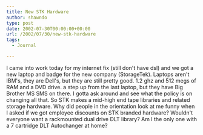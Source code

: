 ```yaml
---
title: New STK Hardware
author: shawndo
type: post
date: 2002-07-30T00:00:00+00:00
url: /2002/07/30/new-stk-hardware
tags:
  - Journal

---
```

I came into work today for my internet fix (still don't have dsl) and we got a new laptop and badge for the new company (StorageTek). Laptops aren't IBM's, they are Dell's, but they are still pretty good. 1.2 ghz and 512 megs of RAM and a DVD drive. a step up from the last laptop, but they have Big Brother MS SMS on there. I gotta ask around and see what the policy is on changing all that. So STK makes a mid-high end tape libraries and related storage hardware. Why did people in the orientation look at me funny when I asked if we got employee discounts on STK branded hardware? Wouldn't everyone want a rackmounted dual drive DLT library? Am I the only one with a 7 cartridge DLT Autochanger at home?